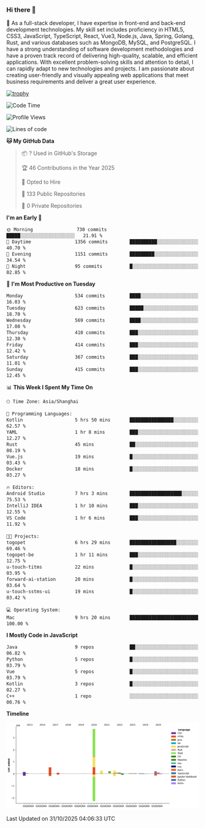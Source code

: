 ### Hi there 👋

🌱 As a full-stack developer, I have expertise in front-end and back-end development technologies. My skill set includes proficiency in HTML5, CSS3, JavaScript, TypeScript, React, Vue3, Node.js, Java, Spring, Golang, Rust, and various databases such as MongoDB, MySQL, and PostgreSQL. I have a strong understanding of software development methodologies and have a proven track record of delivering high-quality, scalable, and efficient applications. With excellent problem-solving skills and attention to detail, I can rapidly adapt to new technologies and projects. I am passionate about creating user-friendly and visually appealing web applications that meet business requirements and deliver a great user experience.

[![trophy](https://github-profile-trophy.vercel.app/?username=elton&rank=SECRET,SSS,SS,S,AAA,AA,A&theme=onedark&no-frame=true&margin-w=10)](https://github.com/ryo-ma/github-profile-trophy)

<!--START_SECTION:waka-->
![Code Time](http://img.shields.io/badge/Code%20Time-2%2C024%20hrs%2059%20mins-blue)

![Profile Views](http://img.shields.io/badge/Profile%20Views-1-blue)

![Lines of code](https://img.shields.io/badge/From%20Hello%20World%20I%27ve%20Written-5.9%20million%20lines%20of%20code-blue)

**🐱 My GitHub Data** 

> 📦 ? Used in GitHub's Storage 
 > 
> 🏆 46 Contributions in the Year 2025
 > 
> 💼 Opted to Hire
 > 
> 📜 133 Public Repositories 
 > 
> 🔑 0 Private Repositories 
 > 
**I'm an Early 🐤** 

```text
🌞 Morning                730 commits         █████░░░░░░░░░░░░░░░░░░░░   21.91 % 
🌆 Daytime                1356 commits        ██████████░░░░░░░░░░░░░░░   40.70 % 
🌃 Evening                1151 commits        █████████░░░░░░░░░░░░░░░░   34.54 % 
🌙 Night                  95 commits          █░░░░░░░░░░░░░░░░░░░░░░░░   02.85 % 
```
📅 **I'm Most Productive on Tuesday** 

```text
Monday                   534 commits         ████░░░░░░░░░░░░░░░░░░░░░   16.03 % 
Tuesday                  623 commits         █████░░░░░░░░░░░░░░░░░░░░   18.70 % 
Wednesday                569 commits         ████░░░░░░░░░░░░░░░░░░░░░   17.08 % 
Thursday                 410 commits         ███░░░░░░░░░░░░░░░░░░░░░░   12.30 % 
Friday                   414 commits         ███░░░░░░░░░░░░░░░░░░░░░░   12.42 % 
Saturday                 367 commits         ███░░░░░░░░░░░░░░░░░░░░░░   11.01 % 
Sunday                   415 commits         ███░░░░░░░░░░░░░░░░░░░░░░   12.45 % 
```


📊 **This Week I Spent My Time On** 

```text
🕑︎ Time Zone: Asia/Shanghai

💬 Programming Languages: 
Kotlin                   5 hrs 50 mins       ████████████████░░░░░░░░░   62.57 % 
YAML                     1 hr 8 mins         ███░░░░░░░░░░░░░░░░░░░░░░   12.27 % 
Rust                     45 mins             ██░░░░░░░░░░░░░░░░░░░░░░░   08.19 % 
Vue.js                   19 mins             █░░░░░░░░░░░░░░░░░░░░░░░░   03.43 % 
Docker                   18 mins             █░░░░░░░░░░░░░░░░░░░░░░░░   03.27 % 

🔥 Editors: 
Android Studio           7 hrs 3 mins        ███████████████████░░░░░░   75.53 % 
IntelliJ IDEA            1 hr 10 mins        ███░░░░░░░░░░░░░░░░░░░░░░   12.55 % 
VS Code                  1 hr 6 mins         ███░░░░░░░░░░░░░░░░░░░░░░   11.92 % 

🐱‍💻 Projects: 
togopet                  6 hrs 29 mins       █████████████████░░░░░░░░   69.46 % 
togopet-be               1 hr 11 mins        ███░░░░░░░░░░░░░░░░░░░░░░   12.75 % 
u-touch-titms            22 mins             █░░░░░░░░░░░░░░░░░░░░░░░░   03.95 % 
forward-ai-station       20 mins             █░░░░░░░░░░░░░░░░░░░░░░░░   03.64 % 
u-touch-sstms-ui         19 mins             █░░░░░░░░░░░░░░░░░░░░░░░░   03.42 % 

💻 Operating System: 
Mac                      9 hrs 20 mins       █████████████████████████   100.00 % 
```

**I Mostly Code in JavaScript** 

```text
Java                     9 repos             ██░░░░░░░░░░░░░░░░░░░░░░░   06.82 % 
Python                   5 repos             █░░░░░░░░░░░░░░░░░░░░░░░░   03.79 % 
Vue                      5 repos             █░░░░░░░░░░░░░░░░░░░░░░░░   03.79 % 
Kotlin                   3 repos             █░░░░░░░░░░░░░░░░░░░░░░░░   02.27 % 
C++                      1 repo              ░░░░░░░░░░░░░░░░░░░░░░░░░   00.76 % 
```



**Timeline**

![Lines of Code chart](https://raw.githubusercontent.com/elton/elton/main/assets/bar_graph.png)


 Last Updated on 31/10/2025 04:06:33 UTC
<!--END_SECTION:waka-->

<!--
**elton/elton** is a ✨ _special_ ✨ repository because its `README.md` (this file) appears on your GitHub profile.

Here are some ideas to get you started:

- 🔭 I’m currently working on ...
- 🌱 I’m currently learning ...
- 👯 I’m looking to collaborate on ...
- 🤔 I’m looking for help with ...
- 💬 Ask me about ...
- 📫 How to reach me: ...
- 😄 Pronouns: ...
- ⚡ Fun fact: ...
-->
